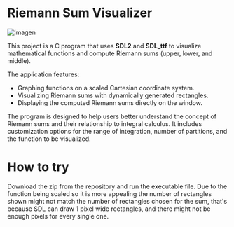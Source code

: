 # Riemann Sum Visualizer

![imagen](https://github.com/user-attachments/assets/cb2259d9-681b-429c-b293-086bc18dfc05)


This project is a C program that uses **SDL2** and **SDL_ttf** to visualize mathematical functions and compute Riemann sums (upper, lower, and middle).

The application features:
- Graphing functions on a scaled Cartesian coordinate system.
- Visualizing Riemann sums with dynamically generated rectangles.
- Displaying the computed Riemann sums directly on the window.

The program is designed to help users better understand the concept of Riemann sums and their relationship to integral calculus. It includes customization options for the range of integration, number of partitions, and the function to be visualized.

# How to try

Download the zip from the repository and run the executable file. Due to the function being scaled so it is more appealing the number of rectangles shown might not match the number of rectangles chosen for the sum, that's because SDL can draw 1 pixel wide rectangles, and there might not be enough pixels for every single one.
